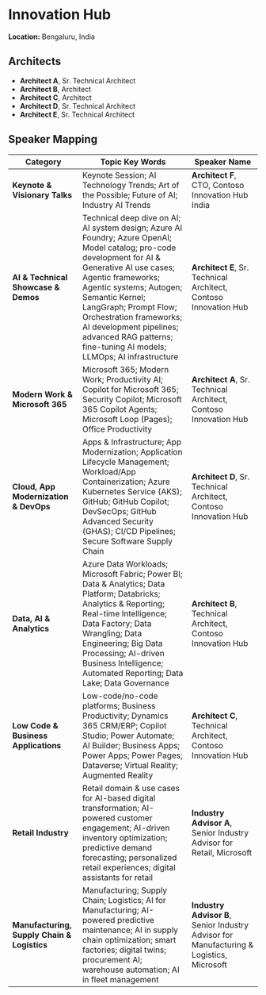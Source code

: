 # Innovation Hub

**Location:** Bengaluru, India

## Architects

- **Architect A**, Sr. Technical Architect  
- **Architect B**, Architect  
- **Architect C**, Architect  
- **Architect D**, Sr. Technical Architect  
- **Architect E**, Sr. Technical Architect  

## Speaker Mapping

| Category                                 | Topic Key Words                                                                                                                                                                                                                                                                                                                                                                                                                                                                                                       | Speaker Name                                                              |
|------------------------------------------|-----------------------------------------------------------------------------------------------------------------------------------------------------------------------------------------------------------------------------------------------------------------------------------------------------------------------------------------------------------------------------------------------------------------------------------------------------------------------------------------------------------------------|---------------------------------------------------------------------------|
| **Keynote & Visionary Talks**            | Keynote Session; AI Technology Trends; Art of the Possible; Future of AI; Industry AI Trends                                                                                                                                                                                                                                                                                                                                                                                                                          | **Architect F**, CTO, Contoso Innovation Hub India                        |
| **AI & Technical Showcase & Demos**      | Technical deep dive on AI; AI system design; Azure AI Foundry; Azure OpenAI; Model catalog; pro-code development for AI & Generative AI use cases; Agentic frameworks; Agentic systems; Autogen; Semantic Kernel; LangGraph; Prompt Flow; Orchestration frameworks; AI development pipelines; advanced RAG patterns; fine-tuning AI models; LLMOps; AI infrastructure                                                                                                                                             | **Architect E**, Sr. Technical Architect, Contoso Innovation Hub          |
| **Modern Work & Microsoft 365**          | Microsoft 365; Modern Work; Productivity AI; Copilot for Microsoft 365; Security Copilot; Microsoft 365 Copilot Agents; Microsoft Loop (Pages); Office Productivity                                                                                                                                                                                                                                                                                                                                                   | **Architect A**, Sr. Technical Architect, Contoso Innovation Hub          |
| **Cloud, App Modernization & DevOps**    | Apps & Infrastructure; App Modernization; Application Lifecycle Management; Workload/App Containerization; Azure Kubernetes Service (AKS); GitHub; GitHub Copilot; DevSecOps; GitHub Advanced Security (GHAS); CI/CD Pipelines; Secure Software Supply Chain                                                                                                                                                                                                                                                             | **Architect D**, Sr. Technical Architect, Contoso Innovation Hub          |
| **Data, AI & Analytics**                 | Azure Data Workloads; Microsoft Fabric; Power BI; Data & Analytics; Data Platform; Databricks; Analytics & Reporting; Real-time Intelligence; Data Factory; Data Wrangling; Data Engineering; Big Data Processing; AI-driven Business Intelligence; Automated Reporting; Data Lake; Data Governance                                                                                                                                                                                                                         | **Architect B**, Technical Architect, Contoso Innovation Hub              |
| **Low Code & Business Applications**     | Low-code/no-code platforms; Business Productivity; Dynamics 365 CRM/ERP; Copilot Studio; Power Automate; AI Builder; Business Apps; Power Apps; Power Pages; Dataverse; Virtual Reality; Augmented Reality                                                                                                                                                                                                                                                                                                               | **Architect C**, Technical Architect, Contoso Innovation Hub              |
| **Retail Industry**                      | Retail domain & use cases for AI-based digital transformation; AI-powered customer engagement; AI-driven inventory optimization; predictive demand forecasting; personalized retail experiences; digital assistants for retail                                                                                                                                                                                                                                                                                              | **Industry Advisor A**, Senior Industry Advisor for Retail, Microsoft     |
| **Manufacturing, Supply Chain & Logistics** | Manufacturing; Supply Chain; Logistics; AI for Manufacturing; AI-powered predictive maintenance; AI in supply chain optimization; smart factories; digital twins; procurement AI; warehouse automation; AI in fleet management                                                                                                                                                                                                                                                                                                | **Industry Advisor B**, Senior Industry Advisor for Manufacturing & Logistics, Microsoft |

